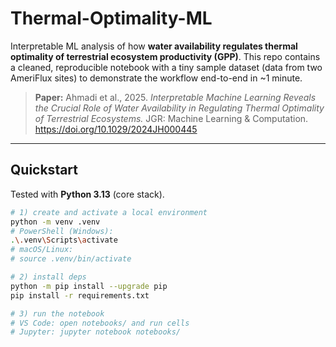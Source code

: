 # Thermal-Optimality-ML

Interpretable ML analysis of how **water availability regulates thermal optimality of terrestrial ecosystem productivity (GPP)**. This repo contains a cleaned, reproducible notebook with a tiny sample dataset (data from two AmeriFlux sites) to demonstrate the workflow end-to-end in ~1 minute.

> **Paper:** Ahmadi et al., 2025. *Interpretable Machine Learning Reveals the Crucial Role of Water Availability in Regulating Thermal Optimality of Terrestrial Ecosystems.* JGR: Machine Learning & Computation. https://doi.org/10.1029/2024JH000445

---

## Quickstart

Tested with **Python 3.13** (core stack).

```bash
# 1) create and activate a local environment
python -m venv .venv
# PowerShell (Windows):
.\.venv\Scripts\activate
# macOS/Linux:
# source .venv/bin/activate

# 2) install deps
python -m pip install --upgrade pip
pip install -r requirements.txt

# 3) run the notebook
# VS Code: open notebooks/ and run cells
# Jupyter: jupyter notebook notebooks/
